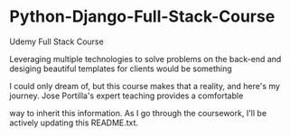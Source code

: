 # Python-Django-Full-Stack-Course
Udemy Full Stack Course

Leveraging multiple technologies to solve problems on the back-end and desiging beautiful templates for clients would be something

I could only dream of, but this course makes that a reality, and here's my journey. Jose Portilla's expert teaching provides a comfortable

way to inherit this information. As I go through the coursework, I'll be actively updating this README.txt. 






  
      
